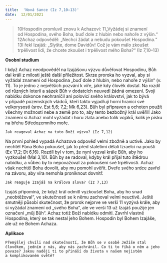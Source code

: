 ```yaml
---
title:  'Nová šance (Iz 7,10–13)'
date:  12/01/2021
---
```


> <p></p>
> 10Hospodin promluvil znovu k Achazovi: 11„Vyžádej si znamení od Hospodina, svého Boha, buď dole z hlubin nebo nahoře z výšin.“ 12Achaz odpověděl: „Nechci žádat a nebudu pokoušet Hospodina.“ 13I řekl Izajáš: „Slyšte, dome Davidův! Což je vám málo zkoušet trpělivost lidí, že chcete zkoušet i trpělivost mého Boha?“ (Iz 7,10–13)

**Osobní studium**

I když Achaz neodpověděl na Izajášovu výzvu důvěřovat Hospodinu, Bůh dal králi z milosti ještě další příležitost. Skrze proroka ho vyzval, aby si vyžádal znamení od Hospodina „buď dole z hlubin, nebo nahoře z výšin“ (v. 11). To je jedno z největších pozvání k víře, jaké kdy člověk dostal. Na rozdíl od různých loterií a sázek Bůh v dodatcích neuvedl žádná omezení. Svoji nabídku dokonce neohraničil ani polovicí svého království, jak to bývá v případě pozemských vládců, kteří takto vyjadřují horní hranici své velkorysosti (srov. Est 5,6; 7,2; Mk 6,23). Bůh byl připraven a ochoten použít všechny možnosti nebe a země pro to, aby tento bezbožný král uvěřil! Jako znamení si Achaz mohl vyžádat i horu zlata anebo tolik vojáků, kolik je písku na břehu Středozemního moře.

`Jak reagoval Achaz na tuto Boží výzvu? (Iz 7,12)`

Na první pohled vypadá Achazova odpověď velmi zbožně a uctivě. Jako by nechtěl Pána Boha pokoušet, jak to před staletími dělali Izraelci na poušti (Ex 17,2; Dt 6,16). Rozdíl byl v tom, že nyní vyzval krále Bůh, aby ho vyzkoušel (Mal 3,10). Bůh by se radoval, kdyby král přijal tuto štědrou nabídku, a vůbec by to nepovažoval za pokoušení své trpělivosti. Achaz však nechtěl Bohu dovolit, aby mu pomohl uvěřit. Dveře svého srdce zavřel na závoru, aby víra nemohla proniknout dovnitř.

`Jak reaguje Izajáš na králova slova? (Iz 7,13)`

Izajáš připomíná, že když král odmítl vyzkoušet Boha, aby ho snad „neobtěžoval“, ve skutečnosti se k němu zachoval velmi neuctivě. Ještě smutněji působí skutečnost, že prorok nejprve ve verši 11 vyzývá krále, aby si vyžádal znamení od „svého Boha“, ale ve verši 13 už Izajáš použije jen označení „můj Bůh“. Achaz totiž Boží nabídku odmítl. Zavrhl vlastně Hospodina, který se tak nestal jeho Bohem. Hospodin byl Bohem Izajáše, ale už ne Bohem Achaza.

**Aplikace**

`Přemýšlej chvíli nad skutečností, že Bůh se v osobě Ježíše stal člověkem, jedním z nás, aby nás zachránil. Co ti to říká o něm a jeho povaze? Jakou naději ti to přináší do života v našem nejistém a komplikovaném světě?`